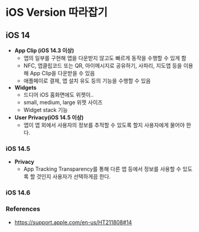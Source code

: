 # iOS Version 따라잡기

## iOS 14

- **App Clip (iOS 14.3 이상)**
  - 앱의 일부를 구현해 앱을 다운받지 않고도 빠르게 동작을 수행할 수 있게 함
  - NFC, 앱클립코드 또는 QR, 아이메시지로 공유하기,  사파리, 지도앱 등을 이용해 App Clip을 다운받을 수 있음
  - 애플페이로 결제, 앱 설치 유도 등의 기능을 수행할 수 있음
- **Widgets**
  - 드디어 iOS 홈화면에도 위젯이..
  - small, medium, large 위젯 사이즈
  - Widget stack 기능
- **User Privacy(iOS 14.5 이상)**
  - 앱이 앱 외에서 사용자의 정보를 추적할 수 있도록 할지 사용자에게 물어야 한다. 

### iOS 14.5

- **Privacy**
  - App Tracking Transparency를 통해 다른 앱 등에서 정보를 사용할 수 있도록 할 것인지 사용자가 선택하게끔 한다. 

### iOS 14.6











### References
- https://support.apple.com/en-us/HT211808#14
